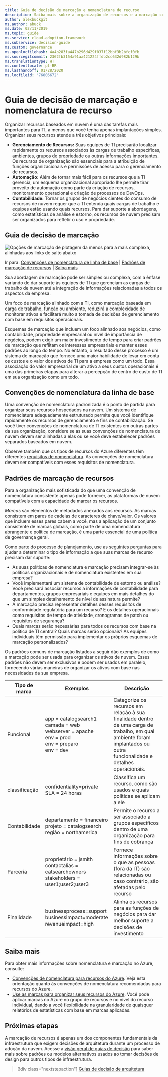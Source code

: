 ```yaml
---
title: Guia de decisão de marcação e nomenclatura de recurso
description: Saiba mais sobre a organização de recursos e a marcação como um serviço principal em migrações do Azure.
author: alexbuckgit
ms.author: abuck
ms.date: 02/11/2019
ms.topic: guide
ms.service: cloud-adoption-framework
ms.subservice: decision-guide
ms.custom: governance
ms.openlocfilehash: 4a4b283fa447b296d429f037f12bbf3b2bfcf0fb
ms.sourcegitcommit: 2362fb3154a91aa421224ffdb2cc632d982b129b
ms.translationtype: HT
ms.contentlocale: pt-BR
ms.lasthandoff: 01/28/2020
ms.locfileid: "76806672"
---
```

# <a name="resource-naming-and-tagging-decision-guide"></a>Guia de decisão de marcação e nomenclatura de recurso

Organizar recursos baseados em nuvem é uma das tarefas mais importantes para TI, a menos que você tenha apenas implantações simples. Organizar seus recursos atende a três objetivos principais:

- **Gerenciamento de Recursos:** Suas equipes de TI precisarão localizar rapidamente os recursos associados às cargas de trabalho específicas, ambientes, grupos de propriedade ou outras informações importantes. Os recursos de organização são essenciais para a atribuição de funções organizacionais e permissões de acesso para o gerenciamento de recursos.
- **Automação:** Além de tornar mais fácil para os recursos que a TI gerencia, um esquema organizacional apropriado lhe permite tirar proveito de automação como parte da criação de recursos, monitoramento operacional e criação de processos de DevOps.
- **Contabilidade:** Tornar os grupos de negócios cientes do consumo de recursos de nuvem requer que a TI entenda quais cargas de trabalho e equipes estão usando quais recursos. Para dar suporte a abordagens, como estatísticas de análise e estorno, os recursos de nuvem precisam ser organizados para refletir o uso e propriedade.

## <a name="tagging-decision-guide"></a>Guia de decisão de marcação

![Opções de marcação de plotagem da menos para a mais complexa, alinhadas aos links de salto abaixo](../../_images/decision-guides/decision-guide-resource-tagging.png)

Ir para: [Convenções de nomenclatura de linha de base](#baseline-naming-conventions) | [Padrões de marcação de recursos](#resource-tagging-patterns) | [Saiba mais](#learn-more)

Sua abordagem de marcação pode ser simples ou complexa, com a ênfase variando de dar suporte às equipes de TI que gerenciam as cargas de trabalho de nuvem até a integração de informações relacionadas a todos os aspectos da empresa.

Um foco de marcação alinhado com a TI, como marcação baseada em carga de trabalho, função ou ambiente, reduzirá a complexidade de monitorar ativos e facilitará muito a tomada de decisões de gerenciamento com base em requisitos operacionais.

Esquemas de marcação que incluem um foco alinhado aos negócios, como contabilidade, propriedade empresarial ou nível de importância de negócios, podem exigir um maior investimento de tempo para criar padrões de marcação que reflitam os interesses empresariais e manter esses padrões ao longo do tempo. No entanto, o resultado desse processo é um sistema de marcação que fornece uma maior habilidade de levar em conta os custos e o valor dos ativos de TI para a empresa como um todo. Essa associação do valor empresarial de um ativo a seus custos operacionais é uma das primeiras etapas para alterar a percepção de centro de custo de TI em sua organização como um todo.

## <a name="baseline-naming-conventions"></a>Convenções de nomenclatura da linha de base

Uma convenção de nomenclatura padronizada é o ponto de partida para organizar seus recursos hospedados na nuvem. Um sistema de nomenclatura adequadamente estruturado permite que você identifique rapidamente os recursos de gerenciamento e fins de contabilização. Se você tiver convenções de nomenclatura de TI existentes em outras partes da sua organização, considere se as suas convenções de nomenclatura de nuvem devem ser alinhadas a elas ou se você deve estabelecer padrões separados baseados em nuvem.

Observe também que os tipos de recursos do Azure diferentes têm diferentes [requisitos de nomenclatura](../../ready/azure-best-practices/naming-and-tagging.md). As convenções de nomenclatura devem ser compatíveis com esses requisitos de nomenclatura.

## <a name="resource-tagging-patterns"></a>Padrões de marcação de recursos

Para a organização mais sofisticada do que uma convenção de nomenclatura consistente apenas pode fornecer, as plataformas de nuvem compatíveis com a capacidade de marcar os recursos.

*Marcas* são elementos de metadados anexados aos recursos. As marcas consistem em pares de cadeias de caracteres de chave/valor. Os valores que incluem esses pares cabem a você, mas a aplicação de um conjunto consistente de marcas globais, como parte de uma nomenclatura abrangente e política de marcação, é uma parte essencial de uma política de governança geral.

Como parte do processo de planejamento, use as seguintes perguntas para ajudar a determinar o tipo de informação a que suas marcas de recurso precisam dar suporte:

- As suas políticas de nomenclatura e marcação precisam integrar-se às políticas organizacionais e de nomenclatura existentes em sua empresa?
- Você implementará um sistema de contabilidade de estorno ou análise? Você precisará associar recursos a informações de contabilidade para departamentos, grupos empresariais e equipes em mais detalhes do que um simples detalhamento de nível de assinatura permite?
- A marcação precisa representar detalhes desses requisitos de conformidade regulatória para um recurso? E os detalhes operacionais como requisitos de tempo de atividade, cronogramas de patch ou requisitos de segurança?
- Quais marcas serão necessárias para todos os recursos com base na política de TI central? Quais marcas serão opcionais? As equipes individuais têm permissão para implementar os próprios esquemas de marcação personalizados?

Os padrões comuns de marcação listados a seguir dão exemplos de como a marcação pode ser usada para organizar os ativos de nuvem. Esses padrões não devem ser exclusivos e podem ser usados em paralelo, fornecendo várias maneiras de organizar os ativos com base nas necessidades da sua empresa.

<!-- markdownlint-disable MD033 -->

| Tipo de marca | Exemplos | Descrição |
|-----|-----|-----|
| Funcional            | app = catalogsearch1 <br/>camada = web <br/>webserver = apache<br/>env = prod <br/>env = preparo <br/>env = dev                 | Categorize os recursos em relação à sua finalidade dentro de uma carga de trabalho, em qual ambiente foram implantados ou outra funcionalidade e detalhes operacionais.                                 |
| classificação        | confidentiality=private<br/>SLA = 24 horas                                 | Classifica um recurso, como são usados e quais políticas se aplicam a ele                               |
| Contabilidade            | departamento = financeiro <br/>projeto = catalogsearch <br/>região = northamerica | Permite o recurso a ser associado a grupos específicos dentro de uma organização para fins de cobrança |
| Parceria           | proprietário = jsmith <br/>contactalias = catsearchowners<br/>stakeholders = user1;user2;user3<br/>                       | Fornece informações sobre o que as pessoas (fora da IT) são relacionadas ou caso contrário, são afetadas pelo recurso                      |
| Finalidade               | businessprocess=support<br/>businessimpact=moderate<br/>revenueimpact=high   | Alinha os recursos para as funções de negócios para dar melhor suporte a decisões de investimento  |

<!-- markdownlint-enable MD033 -->

## <a name="learn-more"></a>Saiba mais

Para obter mais informações sobre nomenclatura e marcação no Azure, consulte:

- [Convenções de nomenclatura para recursos do Azure](https://docs.microsoft.com/azure/architecture/best-practices/resource-naming). Veja esta orientação quanto às convenções de nomenclatura recomendadas para recursos do Azure.
- [Use as marcas para organizar seus recursos do Azure](https://docs.microsoft.com/azure/azure-resource-manager/resource-group-using-tags). Você pode aplicar marcas no Azure no grupo de recursos e no nível do recurso individual, dando a você flexibilidade na granularidade de quaisquer relatórios de estatísticas com base em marcas aplicadas.

## <a name="next-steps"></a>Próximas etapas

A marcação de recursos é apenas um dos componentes fundamentais da infraestrutura que exigem decisões de arquitetura durante um processo de adoção da nuvem. Acesse a [visão geral de guias de decisão](../index.md) para saber mais sobre padrões ou modelos alternativos usados ao tomar decisões de design para outros tipos de infraestrutura.

> [!div class="nextstepaction"]
> [Guias de decisão de arquitetura](../index.md)
